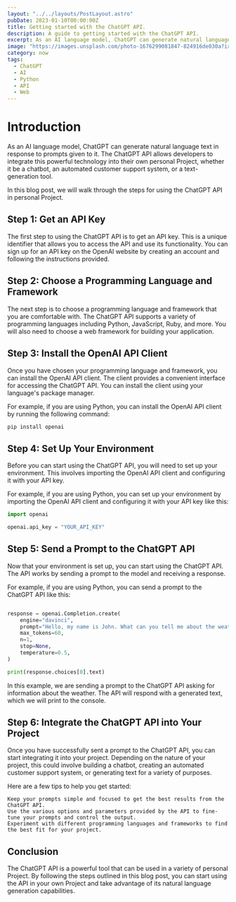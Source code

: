```yaml
---
layout: "../../layouts/PostLayout.astro"
pubDate: 2023-01-10T00:00:00Z
title: Getting started with the ChatGPT API.
description: A guide to getting started with the ChatGPT API.
excerpt: As an AI language model, ChatGPT can generate natural language text in response to prompts given to it.
image: "https://images.unsplash.com/photo-1676299081847-824916de030a?ixlib=rb-4.0.3&ixid=MnwxMjA3fDB8MHxzZWFyY2h8MTF8fGNoYXRncHR8ZW58MHx8MHx8&auto=format&fit=crop&w=800&q=60"
category: now
tags:
  - ChatGPT
  - AI
  - Python
  - API
  - Web
---
```


# Introduction

As an AI language model, ChatGPT can generate natural language text in response to prompts given to it. The ChatGPT API allows developers to integrate this powerful technology into their own personal Project, whether it be a chatbot, an automated customer support system, or a text-generation tool.

In this blog post, we will walk through the steps for using the ChatGPT API in personal Project.

## Step 1: Get an API Key

The first step to using the ChatGPT API is to get an API key. This is a unique identifier that allows you to access the API and use its functionality. You can sign up for an API key on the OpenAI website by creating an account and following the instructions provided.

## Step 2: Choose a Programming Language and Framework

The next step is to choose a programming language and framework that you are comfortable with. The ChatGPT API supports a variety of programming languages including Python, JavaScript, Ruby, and more. You will also need to choose a web framework for building your application.

## Step 3: Install the OpenAI API Client

Once you have chosen your programming language and framework, you can install the OpenAI API client. The client provides a convenient interface for accessing the ChatGPT API. You can install the client using your language's package manager.

For example, if you are using Python, you can install the OpenAI API client by running the following command:

```python
pip install openai
```

## Step 4: Set Up Your Environment

Before you can start using the ChatGPT API, you will need to set up your environment. This involves importing the OpenAI API client and configuring it with your API key.

For example, if you are using Python, you can set up your environment by importing the OpenAI API client and configuring it with your API key like this:

```python
import openai

openai.api_key = "YOUR_API_KEY"
```

## Step 5: Send a Prompt to the ChatGPT API

Now that your environment is set up, you can start using the ChatGPT API. The API works by sending a prompt to the model and receiving a response.

For example, if you are using Python, you can send a prompt to the ChatGPT API like this:

```python

response = openai.Completion.create(
    engine="davinci",
    prompt="Hello, my name is John. What can you tell me about the weather today?",
    max_tokens=60,
    n=1,
    stop=None,
    temperature=0.5,
)

print(response.choices[0].text)
```

In this example, we are sending a prompt to the ChatGPT API asking for information about the weather. The API will respond with a generated text, which we will print to the console.

## Step 6: Integrate the ChatGPT API into Your Project

Once you have successfully sent a prompt to the ChatGPT API, you can start integrating it into your project. Depending on the nature of your project, this could involve building a chatbot, creating an automated customer support system, or generating text for a variety of purposes.

Here are a few tips to help you get started:

    Keep your prompts simple and focused to get the best results from the ChatGPT API.
    Use the various options and parameters provided by the API to fine-tune your prompts and control the output.
    Experiment with different programming languages and frameworks to find the best fit for your project.

## Conclusion

The ChatGPT API is a powerful tool that can be used in a variety of personal Project. By following the steps outlined in this blog post, you can start using the API in your own Project and take advantage of its natural language generation capabilities.
